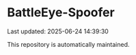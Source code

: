# BattleEye-Spoofer

Last updated: 2025-06-24 14:39:30

This repository is automatically maintained.
